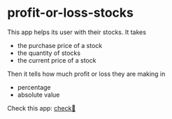 # profit-or-loss-stocks

This app helps its user with their stocks. It takes

* the purchase price of a stock
* the quantity of stocks
* the current price of a stock

Then it tells how much profit or loss they are making in
* percentage
* absolute value

Check this app: [check🚀](https://profit-or-loss-stocks.netlify.app/)
